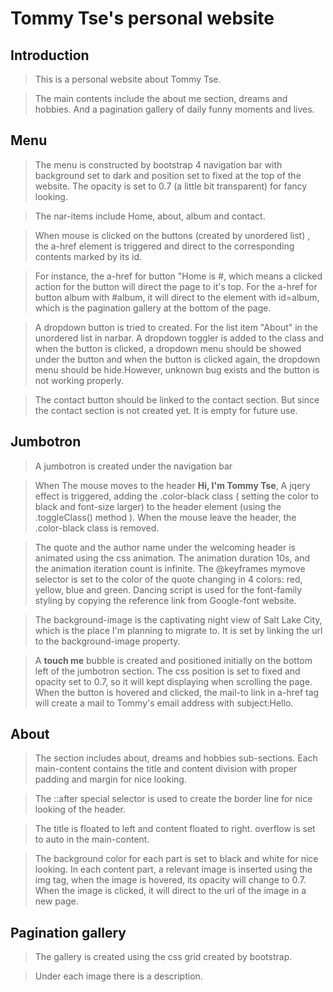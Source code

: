 # Tommy Tse's personal website

## Introduction
>This is a personal website about Tommy Tse. 

>The main contents include the about me section, dreams and hobbies. And a
pagination gallery of daily funny moments and lives.


## Menu
>The menu is constructed by bootstrap 4 navigation bar
with background set to dark and position set to fixed at the top
of the website. The opacity is set to 0.7 (a little bit transparent) for fancy looking.

>The nar-items include Home, about, album and contact.

>When mouse is clicked on the buttons (created by unordered list) , the a-href element is triggered and direct to the corresponding contents marked by its id.

>For instance, the a-href for button "Home is #, which means a clicked action for the button will direct the page to it's top.
>For the a-href for button album with #album, it will direct to the element with id=album, which is the pagination gallery at the bottom of the page.

> A dropdown button is tried to created. For the list item "About" in the unordered list in narbar. A dropdown toggler is added to the class and when the button is clicked, a dropdown menu should be showed under the button and when the button is clicked again, the dropdown menu should be hide.However, unknown bug exists and the button is not working properly.

>The contact button should be linked to the contact section. But since the contact section is not created yet. It is empty for future use.

## Jumbotron

>A jumbotron is created under the navigation bar

>When The mouse moves to the header **Hi, I'm Tommy Tse**, A jqery effect is triggered, adding the .color-black class ( setting the color to black and font-size larger) to the header element (using the .toggleClass() method ). When the mouse leave the header, the .color-black class is removed.

>The quote and the author name under the welcoming header is animated using the css animation. The animation duration 10s, and the animation iteration count is infinite. The @keyframes mymove selector is set to the color of the quote changing in 4 colors: red, yellow, blue and green. Dancing script is used for the font-family styling by copying the reference link from Google-font website.

>The background-image is the captivating night view of Salt Lake City, which is the place I'm planning to migrate to. It is set by linking the url to the background-image property.

>A __touch me__ bubble is created and positioned initially on the bottom left of the jumbotron section. The css position is set to fixed and opacity set to 0.7, so it will kept displaying when scrolling the page. When the button is hovered and clicked,
the mail-to link in a-href tag will create a mail to Tommy's email address with subject:Hello.

## About
> The section includes about, dreams and hobbies sub-sections.
> Each main-content contains the title and content division with proper padding and margin for nice looking.

>The ::after special selector is used to create the border line for nice looking of the header.

>The title is floated to left and content floated to right. overflow is set to auto in the main-content.

>The background color for each part is set to black and white for nice looking. In each content part, a relevant image is inserted using the img tag, when the image is hovered, its opacity will change to 0.7. When the image is clicked, it will direct to the url of the image in a new page.

## Pagination gallery

>The gallery is created using the css grid created by bootstrap.

>Under each image there is a description.



